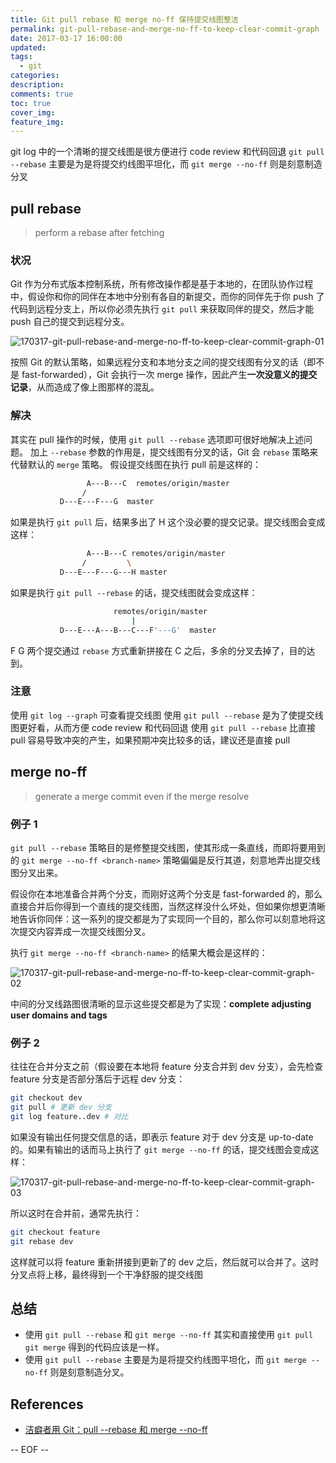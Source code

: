 ```yaml
---
title: Git pull rebase 和 merge no-ff 保持提交线图整洁
permalink: git-pull-rebase-and-merge-no-ff-to-keep-clear-commit-graph
date: 2017-03-17 16:00:00
updated:
tags:
  - git
categories:
description:
comments: true
toc: true
cover_img:
feature_img:
---
```


git log 中的一个清晰的提交线图是很方便进行 code review 和代码回退
`git pull --rebase` 主要是为是将提交约线图平坦化，而 `git merge --no-ff` 则是刻意制造分叉

## pull rebase

> perform a rebase after fetching

### 状况

Git 作为分布式版本控制系统，所有修改操作都是基于本地的，在团队协作过程中，假设你和你的同伴在本地中分别有各自的新提交，而你的同伴先于你 push 了代码到远程分支上，所以你必须先执行 `git pull` 来获取同伴的提交，然后才能 push 自己的提交到远程分支。

![170317-git-pull-rebase-and-merge-no-ff-to-keep-clear-commit-graph-01](https://user-images.githubusercontent.com/9289792/80202129-c1cdfb00-8657-11ea-814e-49f8618f301c.jpg)

按照 Git 的默认策略，如果远程分支和本地分支之间的提交线图有分叉的话（即不是 fast-forwarded），Git 会执行一次 merge 操作，因此产生**一次没意义的提交记录**，从而造成了像上图那样的混乱。

### 解决

其实在 pull 操作的时候，使用 `git pull --rebase` 选项即可很好地解决上述问题。 加上 `--rebase` 参数的作用是，提交线图有分叉的话，Git 会 `rebase` 策略来代替默认的 `merge` 策略。
假设提交线图在执行 pull 前是这样的：

```bash
                 A---B---C  remotes/origin/master
                /
           D---E---F---G  master
```

如果是执行 `git pull` 后，结果多出了 H 这个没必要的提交记录。提交线图会变成这样：

```bash
                 A---B---C remotes/origin/master
                /         \
           D---E---F---G---H master
```

如果是执行 `git pull --rebase` 的话，提交线图就会变成这样：

```bash
                       remotes/origin/master
                           |
           D---E---A---B---C---F'---G'  master
```

F G 两个提交通过 `rebase` 方式重新拼接在 C 之后，多余的分叉去掉了，目的达到。

### 注意

使用 `git log --graph` 可查看提交线图
使用 `git pull --rebase` 是为了使提交线图更好看，从而方便 code review 和代码回退
使用 `git pull --rebase` 比直接 pull 容易导致冲突的产生，如果预期冲突比较多的话，建议还是直接 pull

<!--more -->

## merge no-ff

> generate a merge commit even if the merge resolve

### 例子 1

`git pull --rebase` 策略目的是修整提交线图，使其形成一条直线，而即将要用到的 `git merge --no-ff <branch-name>` 策略偏偏是反行其道，刻意地弄出提交线图分叉出来。

假设你在本地准备合并两个分支，而刚好这两个分支是 fast-forwarded 的，那么直接合并后你得到一个直线的提交线图，当然这样没什么坏处，但如果你想更清晰地告诉你同伴：这一系列的提交都是为了实现同一个目的，那么你可以刻意地将这次提交内容弄成一次提交线图分叉。

执行 `git merge --no-ff <branch-name>` 的结果大概会是这样的：

![170317-git-pull-rebase-and-merge-no-ff-to-keep-clear-commit-graph-02](https://user-images.githubusercontent.com/9289792/80202132-c397be80-8657-11ea-8135-781a36fc64e5.jpg)

中间的分叉线路图很清晰的显示这些提交都是为了实现：**complete adjusting user domains and tags**

### 例子 2

往往在合并分支之前（假设要在本地将 feature 分支合并到 dev 分支），会先检查 feature 分支是否部分落后于远程 dev 分支：

```bash
git checkout dev
git pull # 更新 dev 分支
git log feature..dev # 对比
```

如果没有输出任何提交信息的话，即表示 feature 对于 dev 分支是 up-to-date 的。如果有输出的话而马上执行了 `git merge --no-ff` 的话，提交线图会变成这样：

![170317-git-pull-rebase-and-merge-no-ff-to-keep-clear-commit-graph-03](https://user-images.githubusercontent.com/9289792/80202134-c4305500-8657-11ea-8c4b-52f858f669ec.jpg)

所以这时在合并前，通常先执行：

```bash
git checkout feature
git rebase dev
```

这样就可以将 feature 重新拼接到更新了的 dev 之后，然后就可以合并了。这时分叉点将上移，最终得到一个干净舒服的提交线图

## 总结

- 使用 `git pull --rebase` 和 `git merge --no-ff` 其实和直接使用 `git pull` `git merge` 得到的代码应该是一样。
- 使用 `git pull --rebase` 主要是为是将提交约线图平坦化，而 `git merge --no-ff` 则是刻意制造分叉。

## References

- [洁癖者用 Git：pull --rebase 和 merge --no-ff](http://hungyuhei.github.io/2012/08/07/better-git-commit-graph-using-pull---rebase-and-merge---no-ff.html)

-- EOF --
